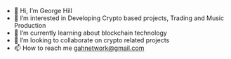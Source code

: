- 👋 Hi, I’m George Hill
- 👀 I’m interested in Developing Crypto based projects, Trading and Music Production
- 🌱 I’m currently learning about blockchain technology
- 💞️ I’m looking to collaborate on crypto related projects
- 📫 How to reach me gahnetwork@gmail.com

<!---
gahtrader/gahtrader is a ✨ special ✨ repository because its `README.md` (this file) appears on your GitHub profile.
You can click the Preview link to take a look at your changes.
--->
